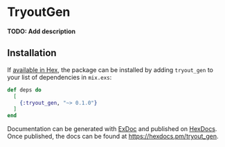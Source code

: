 # TryoutGen

**TODO: Add description**

## Installation

If [available in Hex](https://hex.pm/docs/publish), the package can be installed
by adding `tryout_gen` to your list of dependencies in `mix.exs`:

```elixir
def deps do
  [
    {:tryout_gen, "~> 0.1.0"}
  ]
end
```

Documentation can be generated with [ExDoc](https://github.com/elixir-lang/ex_doc)
and published on [HexDocs](https://hexdocs.pm). Once published, the docs can
be found at <https://hexdocs.pm/tryout_gen>.

